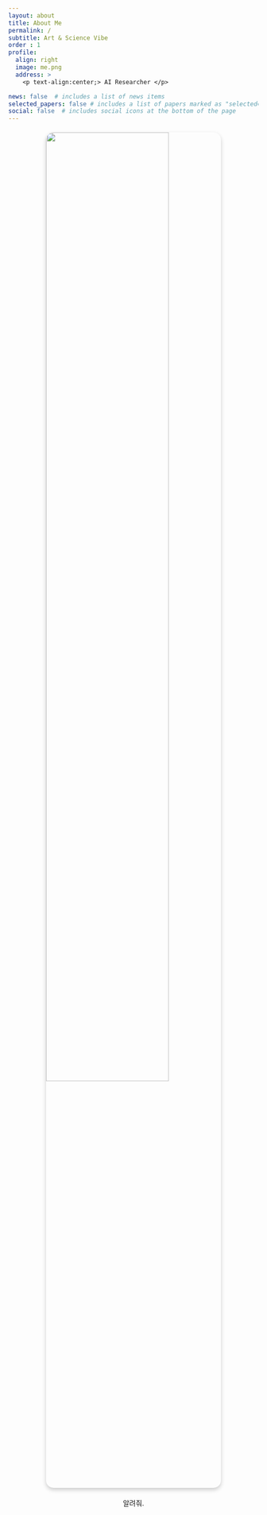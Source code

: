 ```yaml
---
layout: about
title: About Me
permalink: /
subtitle: Art & Science Vibe 
order : 1 
profile:
  align: right
  image: me.png
  address: >
    <p text-align:center;> AI Researcher </p>

news: false  # includes a list of news items
selected_papers: false # includes a list of papers marked as "selected={true}"
social: false  # includes social icons at the bottom of the page
---
```


<style>
.styled-image {
    border-radius: 15px;
    box-shadow: 0 4px 8px rgba(0, 0, 0, 0.2);
    margin: 20px auto;
    transition: transform 0.3s ease;
    display: block;
}
.styled-image:hover {
    transform: scale(1.05);
}
</style>

<img src="https://d2acbkrrljl37x.cloudfront.net/ay-blog/umeda_shoji06.jpeg" width="70%" height="auto" class="styled-image no-hover"/>

<p style="text-align:center;">
알려줘. 
</p>

